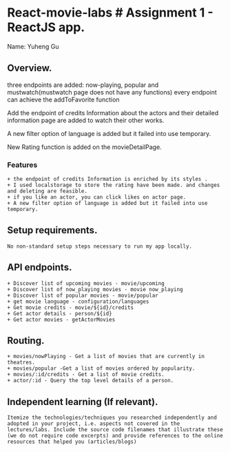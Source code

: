 # React-movie-labs # Assignment 1 - ReactJS app.

Name: Yuheng Gu

## Overview.
three endpoints are added: now-playing, popular and mustwatch(mustwatch page does not have any functions)
every endpoint can achieve the addToFavorite function

Add the endpoint of credits Information about the actors and their detailed information page are added to watch their other works.

A new filter option of language is added but it failed into use temporary.

New Rating function is added on the movieDetailPage.

### Features
    + the endpoint of credits Information is enriched by its styles . 
    + I used localstorage to store the rating have been made. and changes and deleting are feasible.     
    + if you like an actor, you can click likes on actor page.
    + A new filter option of language is added but it failed into use temporary.

## Setup requirements.
    No non-standard setup steps necessary to run my app locally.

## API endpoints.
    + Discover list of upcoming movies - movie/upcoming
    + Discover list of now_playing movies - movie now_playing
    + Discover list of popular movies - movie/popular
    + get movie language - configuration/languages
    + Get movie credits - movie/${id}/credits
    + Get actor details - person/${id}
    + Get actor movies - getActorMovies

## Routing.
    + movies/nowPlaying - Get a list of movies that are currently in theatres.
    + movies/popular -Get a list of movies ordered by popularity.
    + movies/:id/credits - Get a list of movie credits.
    + actor/:id - Query the top level details of a person.

## Independent learning (If relevant).
    Itemize the technologies/techniques you researched independently and adopted in your project, i.e. aspects not covered in the lectures/labs. Include the source code filenames that illustrate these (we do not require code excerpts) and provide references to the online resources that helped you (articles/blogs)
